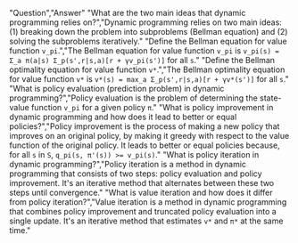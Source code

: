 "Question","Answer"
"What are the two main ideas that dynamic programming relies on?","Dynamic programming relies on two main ideas: (1) breaking down the problem into subproblems (Bellman equation) and (2) solving the subproblems iteratively."
"Define the Bellman equation for value function `v_pi`.","The Bellman equation for value function `v_pi` is `v_pi(s) = Σ_a π(a|s) Σ_p(s',r|s,a)[r + γv_pi(s')]` for all `s`."
"Define the Bellman optimality equation for value function `v*`.","The Bellman optimality equation for value function `v*` is `v*(s) = max_a Σ_p(s',r|s,a)[r + γv*(s')]` for all `s`."
"What is policy evaluation (prediction problem) in dynamic programming?","Policy evaluation is the problem of determining the state-value function `v_pi` for a given policy `π`."
"What is policy improvement in dynamic programming and how does it lead to better or equal policies?","Policy improvement is the process of making a new policy that improves on an original policy, by making it greedy with respect to the value function of the original policy. It leads to better or equal policies because, for all `s` in `S`, `q_pi(s, π'(s)) >= v_pi(s)`."
"What is policy iteration in dynamic programming?","Policy iteration is a method in dynamic programming that consists of two steps: policy evaluation and policy improvement. It's an iterative method that alternates between these two steps until convergence."
"What is value iteration and how does it differ from policy iteration?","Value iteration is a method in dynamic programming that combines policy improvement and truncated policy evaluation into a single update. It's an iterative method that estimates `v*` and `π*` at the same time."

